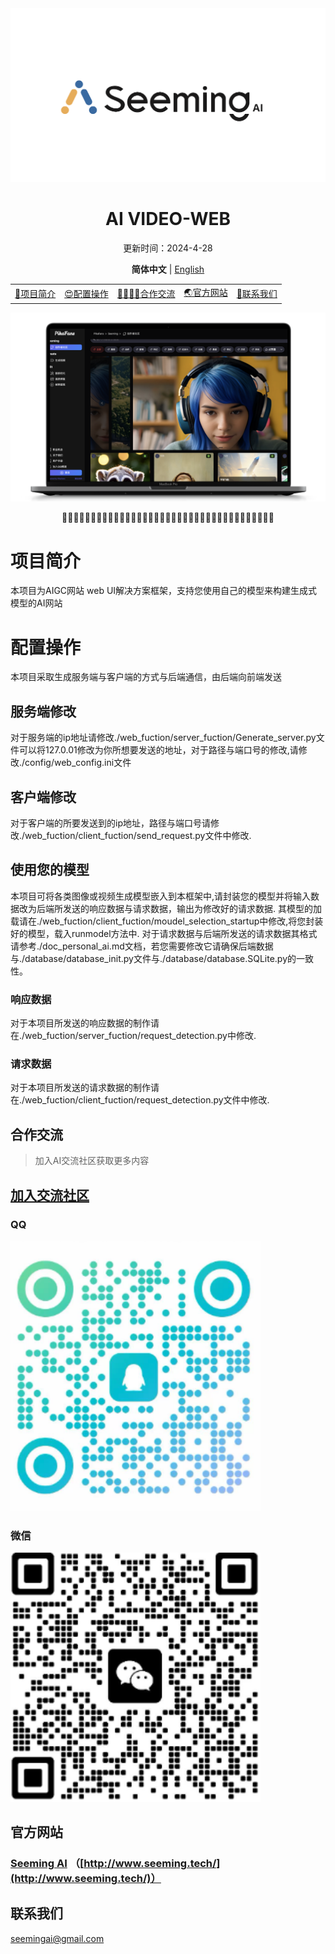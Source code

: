 
<div align="center" style="margin-bottom: 10px;">
<img src="./image/logo.png" alt="logo"/>
  
<h1 align="center">AI VIDEO-WEB</h1>

<div align="center">更新时间：2024-4-28</div>

**简体中文** | [English](#english)

  <table>
    <tbody>
      <tr>
        <td>
         <a href="#项目简介">📝项目简介</a> 
        </td>
        <td> 
         <a href="#配置操作">😍配置操作</a> 
        </td>
        <td> 
         <a href="#合作交流">👨‍👩‍👧‍👦合作交流</a>
        </td>
        <td>
         <a href="http://www.seeming.tech/" target="_blank">🌏官方网站</a>
        </td>        
        <td>
         <a href="#交流">💬联系我们</a>
        </td>
      </tr>
    </tbody>
  </table>

<img src="./image/main.png" alt="logo"/>


🧡💛💚💙💜🤎🖤🧡💛💚💙💜🤎🖤🧡💛💚💙💜🤎🧡💛💚💙💜🤎🖤🧡💛💚💙💜🤎🖤🧡💛💚


<div align="left" style="margin-bottom: 10px;">

# 项目简介
本项目为AIGC网站 web UI解决方案框架，支持您使用自己的模型来构建生成式模型的AI网站

# 配置操作

本项目采取生成服务端与客户端的方式与后端通信，由后端向前端发送


## 服务端修改
对于服务端的ip地址请修改./web_fuction/server_fuction/Generate_server.py文件可以将127.0.01修改为你所想要发送的地址，对于路径与端口号的修改,请修改./config/web_config.ini文件
## 客户端修改
对于客户端的所要发送到的ip地址，路径与端口号请修改./web_fuction/client_fuction/send_request.py文件中修改.
## 使用您的模型
本项目可将各类图像或视频生成模型嵌入到本框架中,请封装您的模型并将输入数据改为后端所发送的响应数据与请求数据，输出为修改好的请求数据.
其模型的加载请在./web_fuction/client_fuction/moudel_selection_startup中修改,将您封装好的模型，载入runmodel方法中.
对于请求数据与后端所发送的请求数据其格式请参考./doc_personal_ai.md文档，若您需要修改它请确保后端数据与./database/database_init.py文件与./database/database.SQLite.py的一致性。


### 响应数据
对于本项目所发送的响应数据的制作请在./web_fuction/server_fuction/request_detection.py中修改.
### 请求数据
对于本项目所发送的请求数据的制作请在./web_fuction/client_fuction/request_detection.py文件中修改.




## 合作交流

> 加入AI交流社区获取更多内容

## [加入交流社区](https://qm.qq.com/q/f8bTW53g8S)
### QQ
<img src="./image/11.png" width="400px" alt="QQ" style="display: inline-block" />

### 微信
<img src="./image/weixin.png" width="400px" alt="QQ" style="display: inline-block" />

## 官方网站
### [Seeming AI](http://www.seeming.tech/) （[http://www.seeming.tech/](http://www.seeming.tech/)）
## 联系我们
seemingai@gmail.com